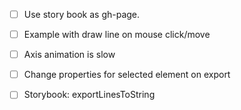 - [ ] Use story book as gh-page.
- [ ] Example with draw line on mouse click/move
- [ ] Axis animation is slow
- [ ] Change properties for selected element on export

- [ ] Storybook: exportLinesToString